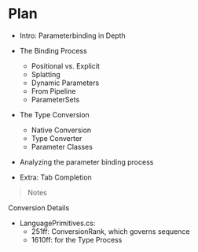 ﻿# Plan

+ Intro: Parameterbinding in Depth
+ The Binding Process
  + Positional vs. Explicit
  + Splatting
  + Dynamic Parameters
  + From Pipeline
  + ParameterSets

+ The Type Conversion
  + Native Conversion
  + Type Converter
  + Parameter Classes

+ Analyzing the parameter binding process
+ Extra: Tab Completion

> Notes

Conversion Details

+ LanguagePrimitives.cs:
  + 251ff: ConversionRank, which governs sequence
  + 1610ff: for the Type Process